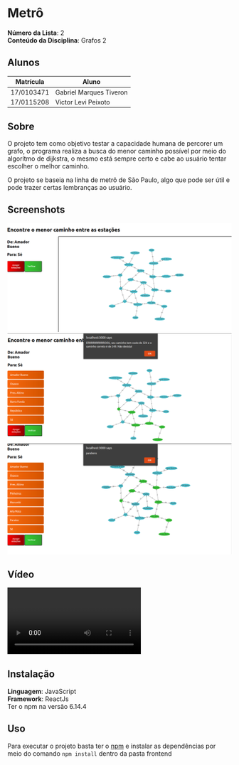 # Metrô

**Número da Lista**: 2<br>
**Conteúdo da Disciplina**: Grafos 2<br>

## Alunos
|Matrícula | Aluno |
| -- | -- |
| 17/0103471  |  Gabriel Marques Tiveron |
| 17/0115208  |  Victor Levi Peixoto |

## Sobre 
O projeto tem como objetivo testar a capacidade humana de percorer um grafo, o programa realiza a busca do menor caminho possível por meio do algorítmo de dijkstra, o mesmo está sempre certo e cabe ao usuário tentar escolher o melhor caminho.

O projeto se baseia na linha de metrô de São Paulo, algo que pode ser útil e pode trazer certas lembranças ao usuário.

## Screenshots
![Tutorial_1](./tutorial/Tutorial_1.png)
![Tutorial_2](./tutorial/Tutorial_2.png)
![Tutorial_3](./tutorial/Tutorial_3.png)

## Vídeo
![video](./tutorial/video_grafos2.mp4)

## Instalação 
**Linguagem**: JavaScript<br>
**Framework**: ReactJs<br>
Ter o npm na versão 6.14.4

## Uso 
Para executar o projeto basta ter o [npm](https://www.npmjs.com/get-npm) e instalar as dependências por meio do comando ```npm install``` dentro da pasta frontend

